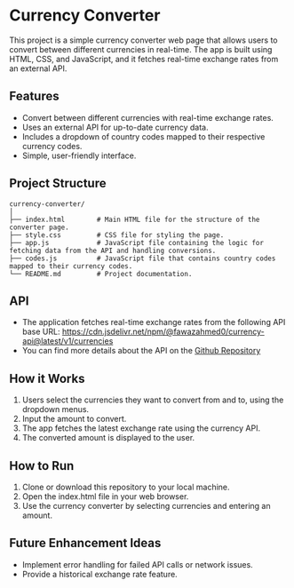 # Currency Converter

This project is a simple currency converter web page that allows users to convert between different currencies in real-time. The app is built using HTML, CSS, and JavaScript, and it fetches real-time exchange rates from an external API.

## Features

- Convert between different currencies with real-time exchange rates.
- Uses an external API for up-to-date currency data.
- Includes a dropdown of country codes mapped to their respective currency codes.
- Simple, user-friendly interface.

## Project Structure

```plaintext
currency-converter/
│
├── index.html        # Main HTML file for the structure of the converter page.
├── style.css         # CSS file for styling the page.
├── app.js            # JavaScript file containing the logic for fetching data from the API and handling conversions.
├── codes.js          # JavaScript file that contains country codes mapped to their currency codes.
└── README.md         # Project documentation.
```

## API

- The application fetches real-time exchange rates from the following API base URL: https://cdn.jsdelivr.net/npm/@fawazahmed0/currency-api@latest/v1/currencies
- You can find more details about the API on the [Github Repository](https://github.com/fawazahmed0/exchange-api)

## How it Works

1. Users select the currencies they want to convert from and to, using the dropdown menus.
2. Input the amount to convert.
3. The app fetches the latest exchange rate using the currency API.
4. The converted amount is displayed to the user.

## How to Run

1. Clone or download this repository to your local machine.
2. Open the index.html file in your web browser.
3. Use the currency converter by selecting currencies and entering an amount.

## Future Enhancement Ideas

- Implement error handling for failed API calls or network issues.
- Provide a historical exchange rate feature.
